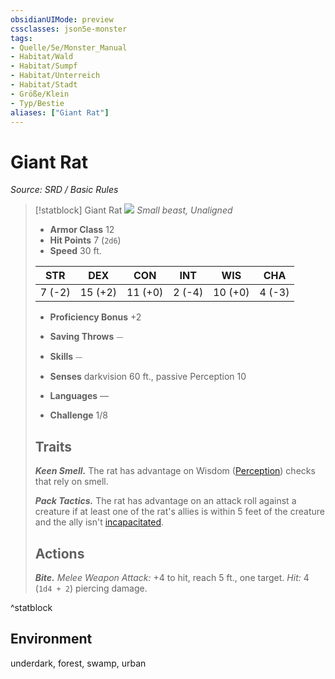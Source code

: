 ```yaml
---
obsidianUIMode: preview
cssclasses: json5e-monster
tags:
- Quelle/5e/Monster_Manual
- Habitat/Wald
- Habitat/Sumpf
- Habitat/Unterreich
- Habitat/Stadt
- Größe/Klein
- Typ/Bestie
aliases: ["Giant Rat"]
---
```

# Giant Rat
*Source: SRD / Basic Rules*  

> [!statblock] Giant Rat
> ![](compendium/bestiary/beast/token/giant-rat.png#token)
> *Small beast, Unaligned*
> 
> - **Armor Class** 12 
> - **Hit Points** 7 (`2d6`)
> - **Speed** 30 ft.
> 
> |STR|DEX|CON|INT|WIS|CHA|
> |:---:|:---:|:---:|:---:|:---:|:---:|
> | 7 (-2)|15 (+2)|11 (+0)| 2 (-4)|10 (+0)| 4 (-3)|
> 
> - **Proficiency Bonus** +2
> - **Saving Throws** ⏤
> - **Skills** ⏤
> - **Senses** darkvision 60 ft., passive Perception 10
> 
> - **Languages** —
> - **Challenge** 1/8
> 
> ## Traits
> 
> ***Keen Smell.*** The rat has advantage on Wisdom ([Perception](rules/skills.md#Perception)) checks that rely on smell.
> 
> ***Pack Tactics.*** The rat has advantage on an attack roll against a creature if at least one of the rat's allies is within 5 feet of the creature and the ally isn't [incapacitated](rules/conditions.md#incapacitated).
> 
> ## Actions
> 
> ***Bite.*** *Melee Weapon Attack:* +4 to hit, reach 5 ft., one target. *Hit:* 4 (`1d4 + 2`) piercing damage.
^statblock

## Environment

underdark, forest, swamp, urban